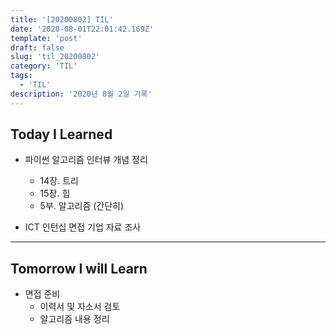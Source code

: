 ```yaml
---
title: '[20200802] TIL'
date: '2020-08-01T22:01:42.169Z'
template: 'post'
draft: false
slug: 'til_20200802'
category: 'TIL'
tags:
  - 'TIL'
description: '2020년 8월 2일 기록'
---
```


## Today I Learned

- 파이썬 알고리즘 인터뷰 개념 정리

  - 14장. 트리
  - 15장. 힙
  - 5부. 알고리즘 (간단히)

- ICT 인턴십 면접 기업 자료 조사

<hr>

## Tomorrow I will Learn

- 면접 준비
  - 이력서 및 자소서 검토
  - 알고리즘 내용 정리
